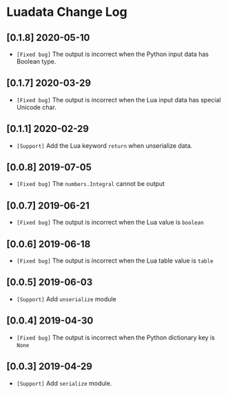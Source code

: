 # Luadata Change Log

## [0.1.8] 2020-05-10

* `[Fixed bug]` The output is incorrect when the Python input data has Boolean type.

## [0.1.7] 2020-03-29

* `[Fixed bug]` The output is incorrect when the Lua input data has special Unicode char.

## [0.1.1] 2020-02-29

* `[Support]` Add the Lua keyword `return` when unserialize data.

## [0.0.8] 2019-07-05

* `[Fixed bug]` The `numbers.Integral` cannot be output

## [0.0.7] 2019-06-21

* `[Fixed bug]` The output is incorrect when the Lua value is `boolean`

## [0.0.6] 2019-06-18

* `[Fixed bug]` The output is incorrect when the Lua table value is `table`

## [0.0.5] 2019-06-03

* `[Support]` Add `unserialize` module

## [0.0.4] 2019-04-30

* `[Fixed bug]` The output is incorrect when the Python dictionary key is `None`

## [0.0.3] 2019-04-29

* `[Support]` Add `serialize` module.
